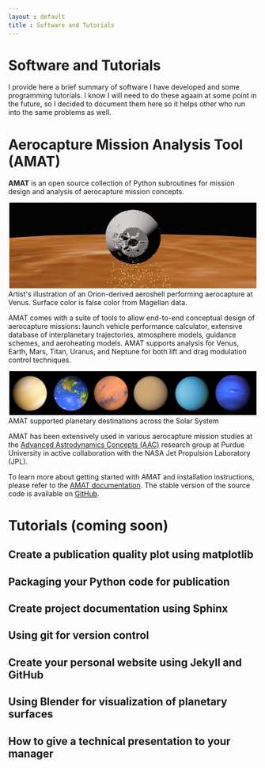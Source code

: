 ```yaml
---
layout : default
title : Software and Tutorials
---
```


# Software and Tutorials

I provide here a brief summary of software I have developed and some programming tutorials. I know I will need to do these agaain at some point in the future, so I decided to document them here so it helps other who run into the same problems as well.

# Aerocapture Mission Analysis Tool (AMAT)

**AMAT** is an open source collection of Python subroutines for mission design and analysis
of aerocapture mission concepts.

<center><img src="/software/AMAT_logo_cropped.png" alt="Artist's illustration of an Orion-derived aeroshell performing aerocapture at Venus. Surface color is false color from Magellan data." width="500"/></center> 
Artist's illustration of an Orion-derived aeroshell performing aerocapture at Venus. Surface color is false color from Magellan data.

AMAT comes with a suite of tools to allow end-to-end conceptual design of aerocapture missions: launch vehicle performance calculator, extensive database of interplanetary trajectories, atmosphere models, guidance schemes, and aeroheating models. AMAT supports analysis for Venus, Earth, Mars, Titan, Uranus, and Neptune for both lift and drag modulation control techniques.

<center><img src="/software/planets.png" alt="AMAT supported planetary destinations across the Solar System" width="500"/></center> 
AMAT supported planetary destinations across the Solar System


AMAT has been extensively used in various aerocapture mission studies at the [Advanced Astrodynamics Concepts (AAC)](https://engineering.purdue.edu/AAC/) research group at Purdue University in active collaboration with the NASA Jet Propulsion Laboratory (JPL). 

To learn more about getting started with AMAT and installation instructions, please refer to the [AMAT documentation](https://amat.readthedocs.io). The stable version of the source code is available on [GitHub](https://github.com/athulpg007/AMAT).  

# Tutorials (coming soon)

## Create a publication quality plot using matplotlib

## Packaging your Python code for publication

## Create project documentation using Sphinx

## Using git for version control

## Create your personal website using Jekyll and GitHub

## Using Blender for visualization of planetary surfaces

## How to give a technical presentation to your manager







